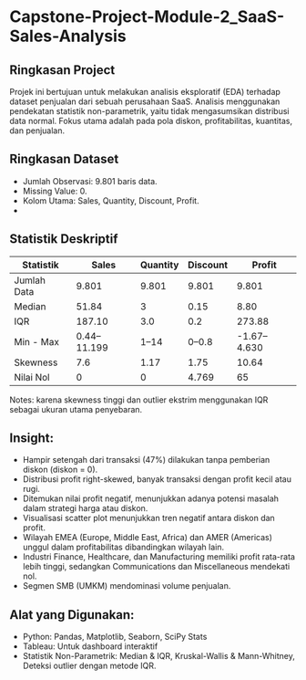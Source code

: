 # Capstone-Project-Module-2_SaaS-Sales-Analysis

## Ringkasan Project
Projek ini bertujuan untuk melakukan analisis eksploratif (EDA) terhadap dataset penjualan dari sebuah perusahaan SaaS. Analisis menggunakan pendekatan statistik non-parametrik, yaitu tidak mengasumsikan distribusi data normal. Fokus utama adalah pada pola diskon, profitabilitas, kuantitas, dan penjualan.

## Ringkasan Dataset
- Jumlah Observasi: 9.801 baris data.
- Missing Value: 0.
- Kolom Utama: Sales, Quantity, Discount, Profit.
- 
## Statistik Deskriptif 
| Statistik     | Sales     | Quantity | Discount | Profit    |
|---------------|-----------|----------|----------|-----------|
| Jumlah Data   | 9.801     | 9.801    | 9.801    | 9.801     |
| Median        | 51.84     | 3        | 0.15     | 8.80      |
| IQR           | 187.10    | 3.0      | 0.2      | 273.88    |
| Min - Max     | 0.44–11.199| 1–14    | 0–0.8    | -1.67–4.630|
| Skewness      | 7.6       | 1.17     | 1.75     | 10.64     |
| Nilai Nol     | 0         | 0        | 4.769    | 65        |
Notes: karena skewness tinggi dan outlier ekstrim menggunakan IQR sebagai ukuran utama penyebaran.

## Insight: 
- Hampir setengah dari transaksi (47%) dilakukan tanpa pemberian diskon (diskon = 0).
- Distribusi profit right-skewed, banyak transaksi dengan profit kecil atau rugi.
- Ditemukan nilai profit negatif, menunjukkan adanya potensi masalah dalam strategi harga atau diskon.
- Visualisasi scatter plot menunjukkan tren negatif antara diskon dan profit.
- Wilayah EMEA (Europe, Middle East, Africa) dan AMER (Americas) unggul dalam profitabilitas dibandingkan wilayah lain.
- Industri Finance, Healthcare, dan Manufacturing memiliki profit rata-rata lebih tinggi, sedangkan Communications dan Miscellaneous mendekati nol.
- Segmen SMB (UMKM) mendominasi volume penjualan.

## Alat yang Digunakan: 
- Python: Pandas, Matplotlib, Seaborn, SciPy Stats
- Tableau: Untuk dashboard interaktif
- Statistik Non-Parametrik: Median & IQR, Kruskal-Wallis & Mann-Whitney, Deteksi outlier dengan metode IQR.
